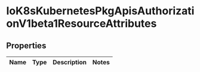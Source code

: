 
# IoK8sKubernetesPkgApisAuthorizationV1beta1ResourceAttributes

## Properties
Name | Type | Description | Notes
------------ | ------------- | ------------- | -------------



